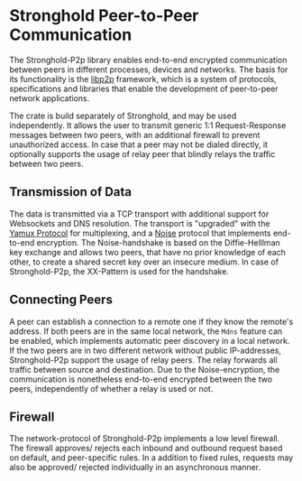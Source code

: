 # Stronghold Peer-to-Peer Communication

The Stronghold-P2p library enables end-to-end encrypted communication between peers in different processes, devices and networks.
The basis for its functionality is the [libp2p](https://libp2p.io/) framework, which is a system of protocols, specifications and libraries that enable the development of peer-to-peer network applications.

The crate is build separately of Stronghold, and may be used independently. It allows the user to transmit generic 1:1 Request-Response messages between two peers, with an additional firewall to prevent unauthorized access. In case that a peer may not be dialed directly, it optionally supports the usage of relay peer that blindly relays the traffic between two peers.

## Transmission of Data

The data is transmitted via a TCP transport with additional support for Websockets and DNS resolution.
The transport is "upgraded" with the [Yamux Protocol](https://github.com/hashicorp/yamux/blob/master/spec.md) for multiplexing, and a [Noise](https://noiseprotocol.org/noise.html) protocol that implements end-to-end encryption. The Noise-handshake is based on the Diffie-Helllman key exchange and allows two peers, that have no prior knowledge of each other, to create a shared secret key over an insecure medium. In case of Stronghold-P2p, the XX-Pattern is used for the handshake.

## Connecting Peers

A peer can establish a connection to a remote one if they know the remote's address. If both peers are in the same local network, the `Mdns` feature can be enabled, which implements automatic peer discovery in a local network.
If the two peers are in two different network without public IP-addresses, Stronghold-P2p support the usage of relay peers. The relay forwards all traffic between source and destination. Due to the Noise-encryption, the communication is nonetheless end-to-end encrypted between the two peers, independently of whether a relay is used or not.

## Firewall

The network-protocol of Stronghold-P2p implements a low level firewall. The firewall approves/ rejects each inbound and outbound request based on default, and peer-specific rules. In a addition to fixed rules, requests may also be approved/ rejected individually in an asynchronous manner.
